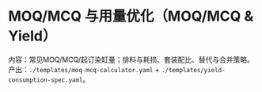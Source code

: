 # MOQ/MCQ 与用量优化（MOQ/MCQ & Yield）

内容：常见MOQ/MCQ/起订染缸量；排料与耗损、套装配比、替代与合并策略。
产出：`./templates/moq-mcq-calculator.yaml` + `./templates/yield-consumption-spec.yaml`。
